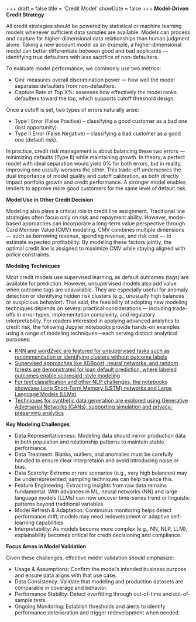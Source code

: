 +++
draft = false
title = 'Credit Model'
showDate = false
+++
**Model-Driven Credit Strategy**

All credit strategies should be powered by statistical or machine learning models whenever sufficient data samples are available. Models can process and capture far higher-dimensional data relationships than human judgment alone. Taking a new account model as an example, a higher-dimensional model can better differentiate between good and bad applicants — identifying true defaulters with less sacrifice of non-defaulters.

To evaluate model performance, we commonly use two metrics:
- Gini: measures overall discrimination power — how well the model separates defaulters from non-defaulters.
- Capture Rate at Top X%: assesses how effectively the model ranks defaulters toward the top, which supports cutoff threshold design.

Once a cutoff is set, two types of errors naturally arise:
- Type I Error (False Positive) – classifying a good customer as a bad one (lost opportunity).
- Type II Error (False Negative) – classifying a bad customer as a good one (default risk).

In practice, credit risk management is about balancing these two errors — minimizing defaults (Type II) while maintaining growth. In theory, a perfect model with ideal separation would yield 0% for both errors, but in reality, improving one usually worsens the other. This trade-off underscores the dual importance of model quality and cutoff calibration, as both directly impact portfolio growth and credit performance. A stronger model enables lenders to approve more good customers for the same level of default risk.

**Model Use in Other Credit Decision**

Modeling also plays a critical role in credit line assignment. Traditional line strategies often focus only on risk and repayment ability. However, model-based approaches can incorporate a long-term value perspective through Card Member Value (CMV) modeling. CMV combines multiple dimensions — such as borrowing revenue, spending revenue, and risk cost — to estimate expected profitability. By modeling these factors jointly, the optimal credit line is assigned to maximize CMV while staying aligned with policy constraints.

**Modeling Techniques**

Most credit models use supervised learning, as default outcomes (tags) are available for prediction. However, unsupervised models also add value when outcome tags are unavailable. They are especially useful for anomaly detection or identifying hidden risk clusters (e.g., unusually high balances or suspicious behavior). That said, the feasibility of adopting new modeling techniques depends on several practical considerations — including trade-offs in error types, implementation complexity, and regulatory interpretability. For readers interested in applying advanced analytics to credit risk, the following Jupyter notebooks provide hands-on examples using a range of modeling techniques—each serving distinct analytical purposes:
- [KNN and word2vec are featured for unsupervised tasks such as recommendation or identifying clusters without outcome labels](https://github.com/lilyIf/neighborhood-similarity-analysis/blob/main/recommendation-knn-word2vec%20(1).ipynb/)
- [Supervised approaches like XGBoost, neural networks, and random forests are demonstrated for loan default prediction, where labeled outcomes enable scorecard-style modeling](https://github.com/lilyIf/Credit-approval-decision-modeling-and-analysis/blob/main/loan-approval-prediction-eda-ml-nn-rf.ipynb)
- [For text classification and other NLP challenges, the notebooks showcase Long Short-Term Memory (LSTM) networks and Large Language Models (LLMs)]( https://github.com/lilyIf/text-classification-modeling---NLP/blob/main/text-classification-lstm-nlp-llm%20(2).ipynb)
- [Techniques for synthetic data generation are explored using Generative Adversarial Networks (GANs), supporting simulation and privacy-preserving analytics](https://github.com/lilyIf/GAN-synthetic-data-generator/blob/main/gan-synthetic-data-creation.ipynb)



**Key Modeling Challenges**

- Data Representativeness: Modeling data should mirror production data in both population and relationship patterns to maintain stable performance.
- Data Treatment: Blanks, outliers, and anomalies must be carefully handled to ensure clear interpretaion and avoid introducing noise or bias.
- Data Scarcity: Extreme or rare scenarios (e.g., very high balances) may be underrepresented; sampling techniques can help balance this.
- Feature Engineering: Extracting insights from raw data remains fundamental. With advances in ML, neural networks (NN) and large language models (LLMs) can now uncover time-series trend or linguistic patterns beyond traditional variables.
- Model Refresh & Adaptation: Continuous monitoring helps detect performance drift; models may need redevelopment or adaptive self-learning capabilities.
- Interpretability: As models become more complex (e.g., NN, NLP, LLM), explainability becomes critical for credit decisioning and compliance.

**Focus Areas in Model Validation**

Given these challenges, effective model validation should emphasize:
- Usage & Assumptions: Confirm the model’s intended business purpose and ensure data aligns with that use case.
- Data Consistency: Validate that modeling and production datasets are comparable in coverage and behavior.
- Performance Stability: Detect overfitting through out-of-time and out-of-sample tests.
- Ongoing Monitoring: Establish thresholds and alerts to identify performance deterioration and trigger redevelopment when needed.